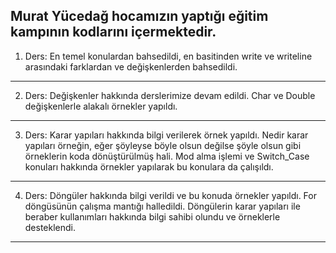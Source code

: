 Murat Yücedağ hocamızın yaptığı eğitim kampının kodlarını içermektedir. 
--------------------------------------------------------------------------------------------------------------------
1. Ders: En temel konulardan bahsedildi, en basitinden write ve writeline arasındaki farklardan ve değişkenlerden bahsedildi. 
--------------------------------------------------------------------------------------------------------------------
2. Ders: Değişkenler hakkında derslerimize devam edildi. Char ve Double değişkenlerle alakalı örnekler yapıldı. 
--------------------------------------------------------------------------------------------------------------------
3. Ders:  Karar yapıları hakkında bilgi verilerek örnek yapıldı. Nedir karar yapıları örneğin, eğer şöyleyse böyle olsun değilse şöyle olsun gibi örneklerin koda dönüştürülmüş hali. Mod alma işlemi ve Switch_Case konuları hakkında örnekler yapılarak bu konulara da çalışıldı. 
-------------------------------------------------------------------------------------------------------------------
4. Ders: Döngüler hakkında bilgi verildi ve bu konuda örnekler yapıldı. For döngüsünün çalışma mantığı halledildi. Döngülerin karar yapıları ile beraber kullanımları hakkında bilgi sahibi olundu ve örneklerle desteklendi.
--------------------------------------------------------------------------------------------------------------------
